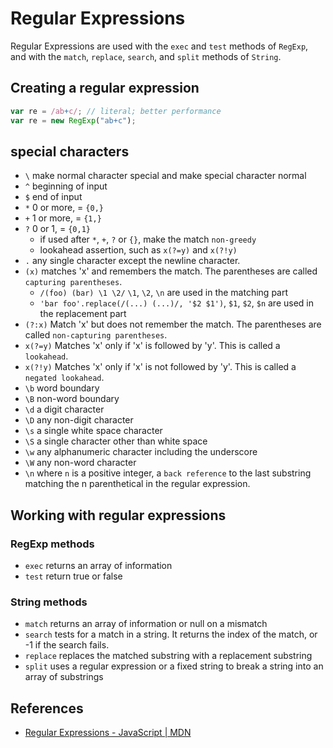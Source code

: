 # Regular Expressions

Regular Expressions are used with the `exec` and `test` methods of `RegExp`, and with the `match`, `replace`, `search`, and `split` methods of `String`. 

## Creating a regular expression

```javascript
var re = /ab+c/; // literal; better performance
var re = new RegExp("ab+c"); 
```

## special characters

* `\` make normal character special and make special character normal
* `^` beginning of input
* `$` end of input
* `*` 0 or more, = `{0,}`
* `+` 1 or more, = `{1,}`
* `?` 0 or 1, = `{0,1}`
	* if used after `*`, `+`, `?` or `{}`, make the match `non-greedy`
	* lookahead assertion, such as `x(?=y)` and `x(?!y)`
* `.` any single character except the newline character.
* `(x)` matches 'x' and remembers the match. The parentheses are called `capturing parentheses`.
	* `/(foo) (bar) \1 \2/` `\1`, `\2`, `\n` are used in the matching part
	* `'bar foo'.replace(/(...) (...)/, '$2 $1')`, `$1`, `$2`, `$n` are used in the replacement part
* `(?:x)` Match 'x' but does not remember the match. The parentheses are called `non-capturing parentheses`.
* `x(?=y)` Matches 'x' only if 'x' is followed by 'y'. This is called a `lookahead`.
* `x(?!y)` Matches 'x' only if 'x' is not followed by 'y'. This is called a `negated lookahead`.
* `\b` word boundary
* `\B` non-word boundary
* `\d` a digit character
* `\D` any non-digit character
* `\s` a single white space character
* `\S` a single character other than white space
* `\w` any alphanumeric character including the underscore
* `\W` any non-word character
* `\n` where `n` is a positive integer, a `back reference` to the last substring matching the n parenthetical in the regular expression.

## Working with regular expressions

### RegExp methods

* `exec` returns an array of information
* `test` return true or false

### String methods

* `match` returns an array of information or null on a mismatch
* `search` tests for a match in a string. It returns the index of the match, or -1 if the search fails.
* `replace` replaces the matched substring with a replacement substring
* `split` uses a regular expression or a fixed string to break a string into an array of substrings

## References

* [Regular Expressions - JavaScript | MDN](https://developer.mozilla.org/en-US/docs/Web/JavaScript/Guide/Regular_Expressions)